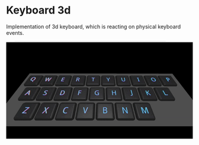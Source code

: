 # Keyboard 3d #

Implementation of 3d keyboard, which is reacting on physical keyboard events.

![keyboard-3d.gif](keyboard-3d.gif)